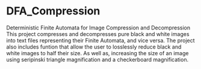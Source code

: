 # DFA_Compression
Deterministic Finite Automata for  Image Compression and Decompression
This project compresses and decompresses pure black and white images into text files representing their Finite Automata, and vice versa. The project also includes funtion that allow the user to losslessly reduce black and white images to half their size. As well as, increasing the size of an image using seripinski triangle magnification and a checkerboard magnification. 
